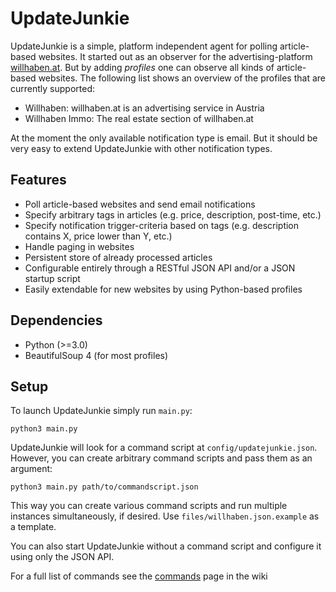# UpdateJunkie

UpdateJunkie is a simple, platform independent agent for polling article-based websites. It started out as an observer for the advertising-platform [willhaben.at]. But by adding *profiles* one can observe all kinds of article-based websites. The following list shows an overview of the profiles that are currently supported:

* Willhaben: willhaben.at is an advertising service in Austria
* Willhaben Immo: The real estate section of willhaben.at

At the moment the only available notification type is email. But it should be very easy to extend UpdateJunkie with other notification types.

## Features

* Poll article-based websites and send email notifications
* Specify arbitrary tags in articles (e.g. price, description, post-time, etc.)
* Specify notification trigger-criteria based on tags (e.g. description contains X, price lower than Y, etc.)
* Handle paging in websites
* Persistent store of already processed articles
* Configurable entirely through a RESTful JSON API and/or a JSON startup script
* Easily extendable for new websites by using Python-based profiles
 
## Dependencies

* Python (>=3.0)
* BeautifulSoup 4 (for most profiles)

## Setup

To launch UpdateJunkie simply run `main.py`:

    python3 main.py

UpdateJunkie will look for a command script at `config/updatejunkie.json`. However, you can create arbitrary command scripts and pass them as an argument:

    python3 main.py path/to/commandscript.json

This way you can create various command scripts and run multiple instances simultaneously, if desired. Use `files/willhaben.json.example` as a template.

You can also start UpdateJunkie without a command script and configure it using only the JSON API.

For a full list of commands see the [commands] page in the wiki

[willhaben.at]: http://www.willhaben.at/
[commands]: https://github.com/kolomanschaft/updatejunkie/wiki/Commands
